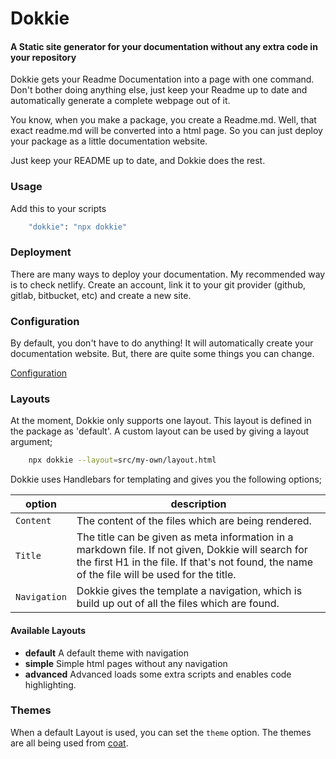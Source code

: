 # Dokkie

#### A Static site generator for your documentation without any extra code in your repository

Dokkie gets your Readme Documentation into a page with one command. Don't bother doing anything else, just keep your Readme up to date and automatically generate a complete webpage out of it.

You know, when you make a package, you create a Readme.md. Well, that
exact readme.md will be converted into a html page. So you can just deploy
your package as a little documentation website.

Just keep your README up to date, and Dokkie does the rest.

### Usage

Add this to your scripts

```bash
    "dokkie": "npx dokkie"
```

### Deployment

There are many ways to deploy your documentation. My recommended way is to check netlify. Create an account, link it to your git provider (github, gitlab, bitbucket, etc) and create a new site.

### Configuration

By default, you don't have to do anything! It will automatically create your documentation website. But, there are quite some things you can change.

[Configuration](/usage/configuration)

### Layouts

At the moment, Dokkie only supports one layout. This layout is defined in the package as 'default'. A custom layout can be used by giving a layout argument;

```bash
    npx dokkie --layout=src/my-own/layout.html
```

Dokkie uses Handlebars for templating and gives you the following options;

| option       | description                                                                                                                                                                                         |
| ------------ | --------------------------------------------------------------------------------------------------------------------------------------------------------------------------------------------------- |
| `Content`    | The content of the files which are being rendered.                                                                                                                                                  |
| `Title`      | The title can be given as meta information in a markdown file. If not given, Dokkie will search for the first H1 in the file. If that's not found, the name of the file will be used for the title. |
| `Navigation` | Dokkie gives the template a navigation, which is build up out of all the files which are found.                                                                                                     |

#### Available Layouts

- **default** A default theme with navigation
- **simple** Simple html pages without any navigation
- **advanced** Advanced loads some extra scripts and enables code highlighting.

### Themes

When a default Layout is used, you can set the `theme` option. The themes are all being used from [coat](https://coat.guyn.nl).
